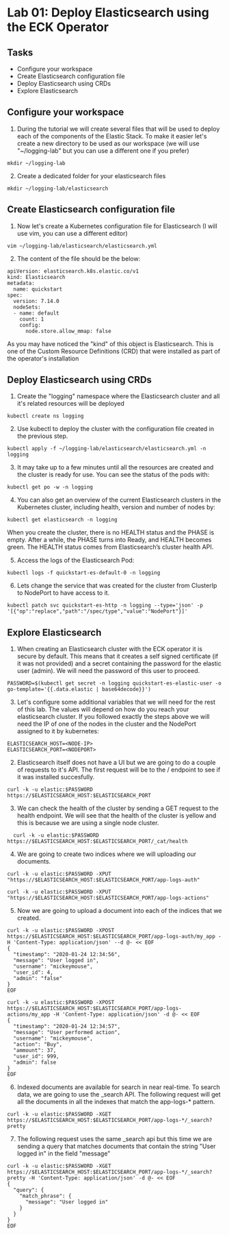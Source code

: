 # Lab 01: Deploy Elasticsearch using the ECK Operator

## Tasks

 - Configure your workspace
 - Create Elasticsearch configuration file
 - Deploy Elasticsearch using CRDs
 - Explore Elasticsearch

## Configure your workspace

1. During the tutorial we will create several files that will be used to deploy each of the components of the Elastic Stack. To make it easier let's create a new directory to be used as our workspace (we will use "~/logging-lab" but you can use a different one if you prefer)

```
mkdir ~/logging-lab
```

2. Create a dedicated folder for your elasticsearch files

```
mkdir ~/logging-lab/elasticsearch
```

## Create Elasticsearch configuration file

1. Now let's create a Kubernetes configuration file for Elasticsearch (I will use vim, you can use a different editor)

```
vim ~/logging-lab/elasticsearch/elasticsearch.yml
```

2. The content of the file should be the below:

```
apiVersion: elasticsearch.k8s.elastic.co/v1
kind: Elasticsearch
metadata:
  name: quickstart
spec:
  version: 7.14.0
  nodeSets:
  - name: default
    count: 1
    config:
      node.store.allow_mmap: false
```
As you may have noticed the "kind" of this object is Elasticsearch. This is one of the Custom Resource Definitions (CRD) that were installed as part of the operator's installation

## Deploy Elasticsearch using CRDs

1. Create the "logging" namespace where the Elasticsearch cluster and all it's related resources will be deployed
```
kubectl create ns logging
```

2. Use kubectl to deploy the cluster with the configuration file created in the previous step.
  ```
  kubectl apply -f ~/logging-lab/elasticsearch/elasticsearch.yml -n logging
  ```

3. It may take up to a few minutes until all the resources are created and the cluster is ready for use. You can see the status of the pods with:
  ```
  kubectl get po -w -n logging
  ```

4. You can also get an overview of the current Elasticsearch clusters in the Kubernetes cluster, including health, version and number of nodes by:
  ```
  kubectl get elasticsearch -n logging
  ```
  When you create the cluster, there is no HEALTH status and the PHASE is empty. After a while, the PHASE turns into Ready, and HEALTH becomes green. The HEALTH status comes from Elasticsearch’s cluster health API.

5. Access the logs of the Elasticsearch Pod:
  ```
  kubectl logs -f quickstart-es-default-0 -n logging
  ```

6. Lets change the service that was created for the cluster from ClusterIp to NodePort to have access to it.
  ```
  kubectl patch svc quickstart-es-http -n logging --type='json' -p '[{"op":"replace","path":"/spec/type","value":"NodePort"}]'
  ```

## Explore Elasticsearch

1. When creating an Elasticsearch cluster with the ECK operator it is secure by default. This means that it creates a self signed certificate (if it was not provided) and a secret containing the password for the elastic user (admin). We will need the password of this user to proceed.
  ```
  PASSWORD=$(kubectl get secret -n logging quickstart-es-elastic-user -o go-template='{{.data.elastic | base64decode}}')
  ```

3. Let's configure some additional variables that we will need for the rest of this lab. The values will depend on how do you reach your elasticsearch cluster. If you followed exactly the steps above we will need the IP of one of the nodes in the cluster and the NodePort assigned to it by kubernetes:
```
ELASTICSEARCH_HOST=<NODE-IP>
ELASTICSEARCH_PORT=<NODEPORT>
```

2. Elasticsearch itself does not have a UI but we are going to do a couple of requests to it's API. The first request will be to the / endpoint to see if it was installed succesfully.
  ```
  curl -k -u elastic:$PASSWORD https://$ELASTICSEARCH_HOST:$ELASTICSEARCH_PORT
  ```

3. We can check the health of the cluster by sending a GET request to the health endpoint. We will see that the health of the cluster is yellow and this is because we are using a single node cluster.
  ```
    curl -k -u elastic:$PASSWORD https://$ELASTICSEARCH_HOST:$ELASTICSEARCH_PORT/_cat/health
  ```

4. We are going to create two indices where we will uploading our documents.
  ```
  curl -k -u elastic:$PASSWORD -XPUT "https://$ELASTICSEARCH_HOST:$ELASTICSEARCH_PORT/app-logs-auth"

  curl -k -u elastic:$PASSWORD -XPUT "https://$ELASTICSEARCH_HOST:$ELASTICSEARCH_PORT/app-logs-actions"
  ```
5. Now we are going to upload a document into each of the indices that we created.
  ```
  curl -k -u elastic:$PASSWORD -XPOST https://$ELASTICSEARCH_HOST:$ELASTICSEARCH_PORT/app-logs-auth/my_app -H 'Content-Type: application/json' --d @- << EOF
  {
  	"timestamp": "2020-01-24 12:34:56",
  	"message": "User logged in",
    "username": "mickeymouse",
  	"user_id": 4,
  	"admin": "false"
  }
  EOF
  
  curl -k -u elastic:$PASSWORD -XPOST https://$ELASTICSEARCH_HOST:$ELASTICSEARCH_PORT/app-logs-actions/my_app -H 'Content-Type: application/json' -d @- << EOF
  {
  	"timestamp": "2020-01-24 12:34:57",
  	"message": "User performed action",
    "username": "mickeymouse",  
    "action": "Buy",
    "ammount": 37,
  	"user_id": 999,
  	"admin": false
  }
  EOF
  ```
6. Indexed documents are available for search in near real-time. To search data, we are going to use the _search API. The following request will get all the documents in all the indexes that match the app-logs-* pattern.
  ```
  curl -k -u elastic:$PASSWORD -XGET https://$ELASTICSEARCH_HOST:$ELASTICSEARCH_PORT/app-logs-*/_search?pretty
  ```

7. The following request uses the same _search api but this time we are sending a query that matches documents that contain the string "User logged in" in the field "message"
  ```
  curl -k -u elastic:$PASSWORD -XGET https://$ELASTICSEARCH_HOST:$ELASTICSEARCH_PORT/app-logs-*/_search?pretty -H 'Content-Type: application/json' -d @- << EOF
  {
    "query": {
      "match_phrase": {
        "message": "User logged in"
      }
    }
  }
  EOF
  ```






